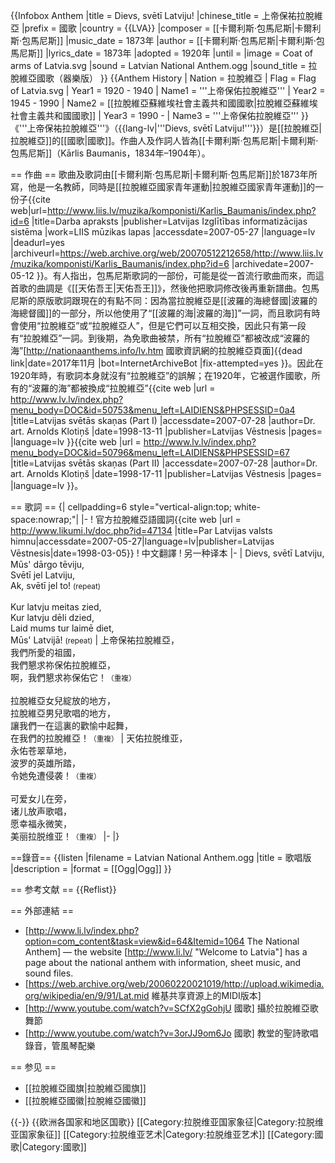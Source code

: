 {{Infobox Anthem
|title         = Dievs, svētī Latviju!
|chinese_title = 上帝保祐拉脫維亞
|prefix        = 國歌
|country       = {{LVA}}
|composer      = [[卡爾利斯·包馬尼斯|卡爾利斯·包馬尼斯]]
|music_date    = 1873年
|author        = [[卡爾利斯·包馬尼斯|卡爾利斯·包馬尼斯]]
|lyrics_date   = 1873年
|adopted       = 1920年
|until         =
|image         = Coat of arms of Latvia.svg
|sound         = Latvian National Anthem.ogg
|sound_title   = 拉脫維亞國歌（器樂版）
}}
{{Anthem History
| Nation = 拉脫維亞
| Flag = Flag of Latvia.svg
| Year1 = 1920 - 1940
| Name1 = '''上帝保佑拉脫維亞'''
| Year2 = 1945 - 1990
| Name2 = [[拉脫維亞蘇維埃社會主義共和國國歌|拉脫維亞蘇維埃社會主義共和國國歌]]
| Year3 = 1990 - 
| Name3 = '''上帝保佑拉脫維亞'''
}}
《'''上帝保祐拉脫維亞'''》（{{lang-lv|'''Dievs, svētī Latviju!'''}}）是[[拉脫維亞|拉脫維亞]]的[[國歌|國歌]]。作曲人及作詞人皆為[[卡爾利斯·包馬尼斯|卡爾利斯·包馬尼斯]]（Kārlis Baumanis，1834年–1904年）。

== 作曲 ==
歌曲及歌詞由[[卡爾利斯·包馬尼斯|卡爾利斯·包馬尼斯]]於1873年所寫，他是一名教師，同時是[[拉脫維亞國家青年運動|拉脫維亞國家青年運動]]的一份子<ref>{{cite web|url=http://www.liis.lv/muzika/komponisti/Karlis_Baumanis/index.php?id=6 |title=Darba apraksts |publisher=Latvijas Izglītības informatizācijas sistēma |work=LIIS mūzikas lapas |accessdate=2007-05-27 |language=lv |deadurl=yes |archiveurl=https://web.archive.org/web/20070512212658/http://www.liis.lv/muzika/komponisti/Karlis_Baumanis/index.php?id=6 |archivedate=2007-05-12 }}</ref>。有人指出，包馬尼斯歌詞的一部份，可能是從一首流行歌曲而來，而這首歌的曲調是《[[天佑吾王|天佑吾王]]》，然後他把歌詞修改後再重新譜曲。包馬尼斯的原版歌詞跟現在的有點不同：因為當拉脫維亞是[[波羅的海總督國|波羅的海總督國]]的一部分，所以他使用了“[[波羅的海|波羅的海]]”一詞，而且歌詞有時會使用“拉脫維亞”或“拉脫維亞人”，但是它們可以互相交換，因此只有第一段有“拉脫維亞”一詞。到後期，為免歌曲被禁，所有“拉脫維亞”都被改成“波羅的海”<ref>[http://nationaanthems.info/lv.htm 國歌資訊網的拉脫維亞頁面]{{dead link|date=2017年11月 |bot=InternetArchiveBot |fix-attempted=yes }}</ref>。因此在1920年時，有歌詞本身就沒有“拉脫維亞”的誤解；在1920年，它被選作國歌，所有的“波羅的海”都被換成“拉脫維亞”<ref>{{cite web |url = http://www.lv.lv/index.php?menu_body=DOC&id=50753&menu_left=LAIDIENS&PHPSESSID=0a4 |title=Latvijas svētās skaņas (Part I) |accessdate=2007-07-28 |author=Dr. art. Arnolds Klotiņš |date=1998-13-11 |publisher=Latvijas Vēstnesis |pages= |language=lv }}</ref><ref>{{cite web |url = http://www.lv.lv/index.php?menu_body=DOC&id=50796&menu_left=LAIDIENS&PHPSESSID=67 |title=Latvijas svētās skaņas (Part II) |accessdate=2007-07-28 |author=Dr. art. Arnolds Klotiņš |date=1998-17-11 |publisher=Latvijas Vēstnesis |pages= |language=lv }}</ref>。

== 歌詞 ==
{| cellpadding=6 style="vertical-align:top; white-space:nowrap;"|
|-
! 官方拉脫維亞語國詞<ref>{{cite web |url = http://www.likumi.lv/doc.php?id=47134 |title=Par Latvijas valsts himnu|accessdate=2007-05-27|language=lv|publisher=Latvijas Vēstnesis|date=1998-03-05}}</ref>
! 中文翻譯
! 另一种译本
|-
| Dievs, svētī Latviju,<br/>Mūs' dārgo tēviju,<br/>Svētī jel Latviju,<br/>Ak, svētī jel to! <small>(repeat)</small><br/><br/>Kur latvju meitas zied,<br/>Kur latvju dēli dzied,<br/>Laid mums tur laimē diet,<br/>Mūs' Latvijā! <small>(repeat)</small>
| 上帝保祐拉脫維亞，<br/>我們所愛的祖國，<br/>我們懇求祢保佑拉脫維亞，<br/>啊，我們懇求祢保佑它！<small>（重複）</small><br/><br/>拉脫維亞女兒綻放的地方，<br/>拉脫維亞男兒歌唱的地方，<br/>讓我們一在這裏的歡愉中起舞，<br/>在我們的拉脫維亞！<small>（重複）</small>
| 天佑拉脱维亚，<br/>永佑苍翠草地，<br/>波罗的英雄所踏，<br/>令她免遭侵袭！<small>（重複）</small><br/><br/>可爱女儿在旁，<br/>诸儿放声歌唱，<br/>愿幸福永微笑，<br/>美丽拉脱维亚！<small>（重複）</small>
|-
|}

==錄音==
{{listen
|filename     = Latvian National Anthem.ogg
|title        = 歌唱版
|description  = 
|format       = [[Ogg|Ogg]]
}}

== 参考文献 ==
{{Reflist}}

== 外部連結 ==
* [http://www.li.lv/index.php?option=com_content&task=view&id=64&Itemid=1064 The National Anthem] — the website [http://www.li.lv/ "Welcome to Latvia"] has a page about the national anthem with information, sheet music, and sound files.
* [https://web.archive.org/web/20060220021019/http://upload.wikimedia.org/wikipedia/en/9/91/Lat.mid 維基共享資源上的MIDI版本]
* [http://www.youtube.com/watch?v=SCfX2gGohjU 國歌] 攝於拉脫維亞歌舞節
* [http://www.youtube.com/watch?v=3orJJ9om6Jo 國歌] 教堂的聖詩歌唱錄音，管風琴配樂

== 参见 ==
* [[拉脫維亞國旗|拉脫維亞國旗]]
* [[拉脫維亞國徽|拉脫維亞國徽]]

{{-}}
{{欧洲各国家和地区国歌}}
[[Category:拉脱维亚国家象征|Category:拉脱维亚国家象征]]
[[Category:拉脱维亚艺术|Category:拉脱维亚艺术]]
[[Category:國歌|Category:國歌]]